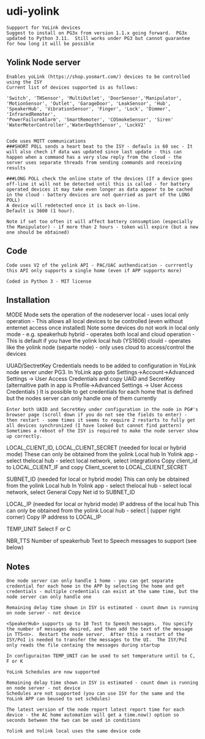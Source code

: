 # udi-yolink
    Suppport for YoLink devices 
    Suggest to install on PG3x from version 1.1.x going forward.  PG3x updated to Python 3.11.  Still works under PG3 but cannot guarantee for how long it will be possible 
    
## Yolink Node server
    Enables yoLink (https://shop.yosmart.com/) devices to be controlled using the ISY
    Current list of devices supported is as follows:
    
    'Switch', 'THSensor', 'MultiOutlet', 'DoorSensor','Manipulator', 
    'MotionSensor', 'Outlet', 'GarageDoor', 'LeakSensor', 'Hub', 
    'SpeakerHub', 'VibrationSensor', 'Finger', 'Lock', 'Dimmer', 'InfraredRemoter', 
    'PowerFailureAlarm', 'SmartRemoter', 'COSmokeSensor', 'Siren'
    'WaterMeterController','WaterDepthSensor', 'LockV2'

    
    Code uses MQTT communications
    ###SHORT POLL sends a heart beat to the ISY - defauls is 60 sec - It will also chech if data was updated since last update - this can happen when a command has a very slow reply from the cloud - the server uses separate threads from sending commands and receiving results 
    
    ###LONG POLL check the online state of the devices (If a device goes off-line it will not be detected until this is called - for battery operated devices it may take even longer as data appear to be cached in the cloud - battery devices are not querried as part of the LONG POLL) 
    A device will redetected once it is back on-line. 
    Default is 3600 (1 hour).  

    Note if set too often it will affect battery consumption (especially the Manipulator) - if more than 2 hours - token will expire (but a new one should be obtained)


## Code
    Code uses V2 of the yolink API - PAC/UAC authendication - currrently this API only supports a single home (even if APP supports more)

    Coded in Python 3 - MIT license 

## Installation
MODE
    Mode sets the operation of the nodeserver
    local - uses local only operation - This allows all local devices to be controlled (even without enternet access once installed) Note some devices do not work in local only mode - e.g. speakerhub 
    hybrid - operates both local and cloud operation - This is default if you have the yolink local hub (YS1606)
    clould - operates like the yolink node (separte node) - only uses cloud to access/control the devices 

UUAD/SectretKey
    Credentials needs to be added to configuration in YoLink node server under PG3.  In YoLink app goto Settings->Account->Advanced Settings -> User Access Credentials and copy UAID and SecretKey (alternaltive path in app is Profile->Advanced Settings -> User Access Credentials )
    It is possible to get credentials for each home that is defined but the nodes server can only handle one of them currently 
    
    Enter both UAID and SecretKey under configuration in the node in PG#'s browser page (scroll down if you do not see the fields to enter) - then restart - some times it seems to require 2 restarts to fully get all devices synchronized (I have looked but cannot find pattern)
    Sometimes a reboot of the ISY is required to make the node server show up correctly.  

LOCAL_CLIENT_ID, LOCAL_CLIENT_SECRET (needed for local or hybrid mode)
    These can only be obtained from the yolink Local hub
    In Yolink app - select thelocal hub - select local network, select integrations
    Copy client_id to LOCAL_CLIENT_IF and copy Client_sceret to LOCAL_CLIENT_SECRET

SUBNET_ID (needed for local or hybrid mode)
    This can only be obtained from the yolink Local hub
    In Yolink app - select thelocal hub - select local network, select General
    Copy Net id to SUBNET_ID

LOCAL_IP (needed for local or hybrid mode)
    IP address of the local hub
    This can only be obtained from the yolink Local hub - select | (upper right corner)
    Copy IP address to LOCAL_IP



TEMP_UNIT
    Select F or C
     
NBR_TTS
    Number of speakerhub Text to Speech messages to support (see below)

## Notes 
    One node server can only handle 1 home - you can get separate credential for each home in the APP by selecting the home and get credentials - multiple credentials can exist at the same time, but the node server can only handle one

    Remaining delay time shown in ISY is estimated - count down is running on node server - not device

    <SpeakerHub> supports up to 10 Test to Speech messages.  You specify the number of messages desired, and then add the text of the message in TTS<n>.  Restart the node server.  After this a restart of the ISY/PoI is needed to transfer the messages to the UI.  The ISY/PoI only reads the file containg the messages during startup 

    In configuraiton TEMP_UNIT can be used to set temperature until to C, F or K

    YoLink Schedules are now supported 
    
    Remaining delay time shown in ISY is estimated - count down is running on node server - not device
    Schedules are not supported (you can use ISY for the same and the YoLink APP can beused to set schdules)
    
    The latest version of the node report latest report time for each device - the AC home automation will get a time.now() option so seconds between the two can be used in conditions 

    Yolink and Yolink local uses the same device code

